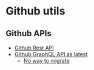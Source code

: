 # Github utils

## Github APIs

- [Github Rest API](https://developer.github.com/v3/)
- [Github GraphQL API as latest](https://developer.github.com/v4/)
    - [No way to migrate](https://developer.github.com/v4/guides/migrating-from-rest/)

